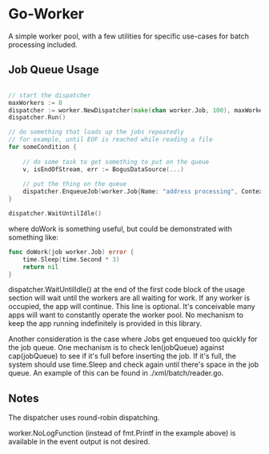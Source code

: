 # Go-Worker

A simple worker pool, with a few utilities for specific use-cases for batch processing included.

## Job Queue Usage

```go

// start the dispatcher
maxWorkers := 8
dispatcher := worker.NewDispatcher(make(chan worker.Job, 100), maxWorkers, doWork, fmt.Printf)
dispatcher.Run()

// do something that loads up the jobs repeatedly
// for example, until EOF is reached while reading a file
for someCondition {
	
    // do some task to get something to put on the queue
    v, isEndOfStream, err := BogusDataSource(...)
    
    // put the thing on the queue
    dispatcher.EnqueueJob(worker.Job{Name: "address processing", Context: &v, IsEndOfStream: isEndOfStream})
}

dispatcher.WaitUntilIdle()
```

where doWork is something useful, but could be demonstrated with something like:

```go
func doWork(job worker.Job) error {
	time.Sleep(time.Second * 3)
	return nil
}
```

dispatcher.WaitUntilIdle() at the end of the first code block of the usage section will
wait until the workers are all waiting for work.  If any worker is occupied, the app will continue.  This
line is optional.  It's conceivable many apps will want to constantly operate the worker pool. No mechanism
to keep the app running indefinitely is provided in this library.

Another consideration is the case where Jobs get enqueued too quickly for the job queue.  One
mechanism is to check len(jobQueue) against cap(jobQueue) to see if it's full before inserting the job.
If it's full, the system should use time.Sleep and check again until there's space in the job queue.  An
example of this can be found in ./xml/batch/reader.go.

## Notes

The dispatcher uses round-robin dispatching.

worker.NoLogFunction (instead of fmt.Printf in the example above) is available in the event output is not desired.
